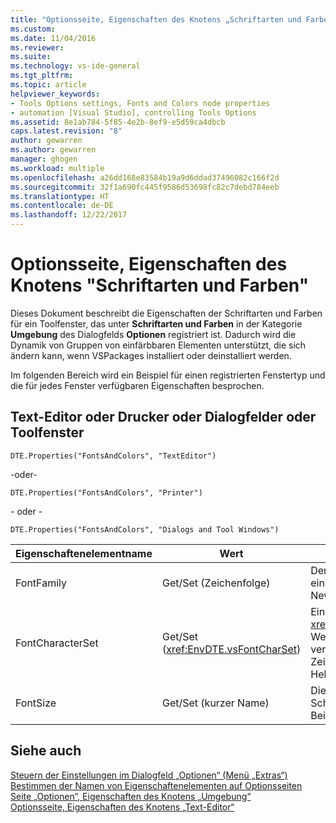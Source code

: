 ```yaml
---
title: "Optionsseite, Eigenschaften des Knotens „Schriftarten und Farben“ | Microsoft-Dokumentation"
ms.custom: 
ms.date: 11/04/2016
ms.reviewer: 
ms.suite: 
ms.technology: vs-ide-general
ms.tgt_pltfrm: 
ms.topic: article
helpviewer_keywords:
- Tools Options settings, Fonts and Colors node properties
- automation [Visual Studio], controlling Tools Options
ms.assetid: 8e1ab784-5f85-4e2b-8ef9-e5d59ca4dbcb
caps.latest.revision: "8"
author: gewarren
ms.author: gewarren
manager: ghogen
ms.workload: multiple
ms.openlocfilehash: a26dd168e83584b19a9d6ddad37496082c166f2d
ms.sourcegitcommit: 32f1a690fc445f9586d53698fc82c7debd784eeb
ms.translationtype: HT
ms.contentlocale: de-DE
ms.lasthandoff: 12/22/2017
---
```

# <a name="options-page-fonts-and-colors-node-properties"></a>Optionsseite, Eigenschaften des Knotens "Schriftarten und Farben"
Dieses Dokument beschreibt die Eigenschaften der Schriftarten und Farben für ein Toolfenster, das unter **Schriftarten und Farben** in der Kategorie **Umgebung** des Dialogfelds **Optionen** registriert ist. Dadurch wird die Dynamik von Gruppen von einfärbbaren Elementen unterstützt, die sich ändern kann, wenn VSPackages installiert oder deinstalliert werden.  
  
 Im folgenden Bereich wird ein Beispiel für einen registrierten Fenstertyp und die für jedes Fenster verfügbaren Eigenschaften besprochen.  
  
## <a name="text-editor-or-printer-or-dialogs-and-tool-windows"></a>Text-Editor oder Drucker oder Dialogfelder oder Toolfenster  
 `DTE.Properties("FontsAndColors", "TextEditor")`  
  
 -oder-   
  
 `DTE.Properties("FontsAndColors", "Printer")`  
  
 - oder -   
  
 `DTE.Properties("FontsAndColors", "Dialogs and Tool Windows")`  
  
|Eigenschaftenelementname|Wert|description|  
|------------------------|-----------|-----------------|  
|FontFamily|Get/Set (Zeichenfolge)|Der zu verwendende Name einer Schriftart, z.B. „Courier New.“|  
|FontCharacterSet|Get/Set (<xref:EnvDTE.vsFontCharSet>)|Ein <xref:EnvDTE.vsFontCharSet>-Wert, der den Typ des zu verwendenden Zeichensatzes angibt, z.B. Hebräisch oder Russisch.|  
|FontSize|Get/Set (kurzer Name)|Die zu verwendende Schriftgröße in Punkten. Beispielsweise 10 oder 12.|  
  
## <a name="see-also"></a>Siehe auch  
 [Steuern der Einstellungen im Dialogfeld „Optionen“ (Menü „Extras“)](http://msdn.microsoft.com/Library/a09ed242-7494-4cde-bbd1-7a8ec617965d)   
 [Bestimmen der Namen von Eigenschaftenelementen auf Optionsseiten](http://msdn.microsoft.com/Library/d450422d-47c7-4eeb-9f9f-3286264bc5aa)   
 [Seite „Optionen“, Eigenschaften des Knotens „Umgebung“](../../ide/reference/options-page-environment-node-properties.md)   
 [Optionsseite, Eigenschaften des Knotens „Text-Editor“](../../ide/reference/options-page-text-editor-node-properties.md)